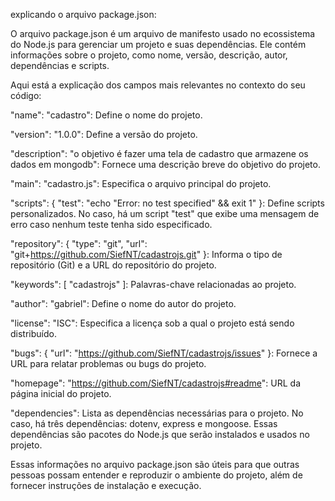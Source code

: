 explicando o arquivo package.json:

O arquivo package.json é um arquivo de manifesto usado no ecossistema do Node.js para gerenciar um projeto e suas dependências. Ele contém informações sobre o projeto, como nome, versão, descrição, autor, dependências e scripts.

Aqui está a explicação dos campos mais relevantes no contexto do seu código:

"name": "cadastro": Define o nome do projeto.

"version": "1.0.0": Define a versão do projeto.

"description": "o objetivo é fazer uma tela de cadastro que armazene os dados em mongodb": Fornece uma descrição breve do objetivo do projeto.

"main": "cadastro.js": Especifica o arquivo principal do projeto.

"scripts": { "test": "echo \"Error: no test specified\" && exit 1" }: Define scripts personalizados. No caso, há um script "test" que exibe uma mensagem de erro caso nenhum teste tenha sido especificado.

"repository": { "type": "git", "url": "git+https://github.com/SiefNT/cadastrojs.git" }: Informa o tipo de repositório (Git) e a URL do repositório do projeto.

"keywords": [ "cadastrojs" ]: Palavras-chave relacionadas ao projeto.

"author": "gabriel": Define o nome do autor do projeto.

"license": "ISC": Especifica a licença sob a qual o projeto está sendo distribuído.

"bugs": { "url": "https://github.com/SiefNT/cadastrojs/issues" }: Fornece a URL para relatar problemas ou bugs do projeto.

"homepage": "https://github.com/SiefNT/cadastrojs#readme": URL da página inicial do projeto.

"dependencies": Lista as dependências necessárias para o projeto. No caso, há três dependências: dotenv, express e mongoose. Essas dependências são pacotes do Node.js que serão instalados e usados no projeto.

Essas informações no arquivo package.json são úteis para que outras pessoas possam entender e reproduzir o ambiente do projeto, além de fornecer instruções de instalação e execução.
